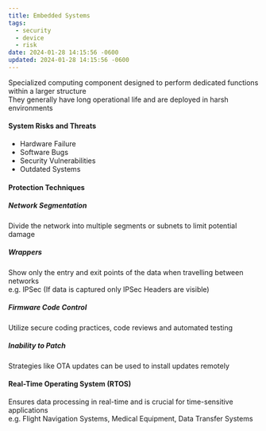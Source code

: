 ```yaml
---
title: Embedded Systems
tags:
  - security
  - device
  - risk
date: 2024-01-28 14:15:56 -0600
updated: 2024-01-28 14:15:56 -0600
---
```


Specialized computing component designed to perform dedicated functions within a larger structure  
They generally have long operational life and are deployed in harsh environments

#### System Risks and Threats

* Hardware Failure
* Software Bugs
* Security Vulnerabilities
* Outdated Systems

#### Protection Techniques

##### Network Segmentation
Divide the network into multiple segments or subnets to limit potential damage

##### Wrappers
Show only the entry and exit points of the data when travelling between networks  
e.g. IPSec (If data is captured only IPSec Headers are visible)

##### Firmware Code Control
Utilize secure coding practices, code reviews and automated testing

##### Inability to Patch
Strategies like OTA updates can be used to install updates remotely

#### Real-Time Operating System (RTOS)
Ensures data processing in real-time and is crucial for time-sensitive applications  
e.g. Flight Navigation Systems, Medical Equipment, Data Transfer Systems
